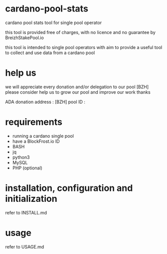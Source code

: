 # cardano-pool-stats
cardano pool stats tool for single pool operator


this tool is provided free of charges, with no licence and no guarantee by BreizhStakePool.io

this tool is intended to single pool operators with aim to provide a useful tool to collect and use data from a cardano pool

# help us
we will appreciate every donation and/or delegation to our pool [BZH]
please consider help us to grow our pool and improve our work
thanks

ADA donation address :
[BZH] pool ID : 

# requirements
+ running a cardano single pool
+ have a BlockFrost.io ID
+ BASH
+ jq
+ python3
+ MySQL
+ PHP (optional)

# installation, configuration and initialization
refer to INSTALL.md

# usage
refer to USAGE.md
